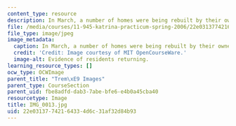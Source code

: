 ```yaml
---
content_type: resource
description: In March, a number of homes were being rebuilt by their owners.
file: /media/courses/11-945-katrina-practicum-spring-2006/22e03137742164334d6c31af32d84b93_IMG_0013.jpg
file_type: image/jpeg
image_metadata:
  caption: In March, a number of homes were being rebuilt by their owners.
  credit: 'Credit: Image courtesy of MIT OpenCourseWare.'
  image-alt: Evidence of residents returning.
learning_resource_types: []
ocw_type: OCWImage
parent_title: "Trem\xE9 Images"
parent_type: CourseSection
parent_uid: fbe8adfd-dab3-7abe-bfe6-e4b0a45cba40
resourcetype: Image
title: IMG_0013.jpg
uid: 22e03137-7421-6433-4d6c-31af32d84b93
---
```

